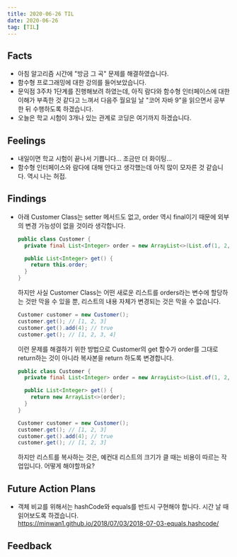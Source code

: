 ```yaml
---
title: 2020-06-26 TIL
date: 2020-06-26
tag: [TIL]
---
```


## Facts

- 아침 알고리즘 시간에 "방금 그 곡" 문제를 해결하였습니다.
- 함수형 프로그래밍에 대한 강의를 들어보았습니다.
- 문익점 3주차 1단계를 진행해보려 하였는데, 아직 람다와 함수형 인터페이스에 대한 이해가 부족한 것 같다고 느껴서 다음주 월요일 날 "코어 자바 9"을 읽으면서 공부한 뒤 수행하도록 하겠습니다.
- 오늘은 학교 시험이 3개나 있는 관계로 코딩은 여기까지 하겠습니다.

## Feelings

- 내일이면 학교 시험이 끝나서 기쁩니다... 조금만 더 화이팅...
- 함수형 인터페이스와 람다에 대해 안다고 생각했는데 아직 많이 모자른 것 같습니다. 역시 나는 허접.

## Findings

- 아래 Customer Class는 setter 메서드도 없고, order 역시 final이기 때문에 외부의 변경 가능성이 없을 것이라 생각합니다.

  ```java
  public class Customer {
    private final List<Integer> order = new ArrayList<>(List.of(1, 2, 3));
  
    public List<Integer> get() {
      return this.order;
    }
  }
  ```

    하지만 사실 Customer Class는 어떤 새로운 리스트를 orders라는 변수에 할당하는 것만 막을 수 있을 뿐, 리스트의 내용 자체가 변경되는 것은 막을 수 없습니다.

  ```java
  Customer customer = new Customer();
  customer.get(); // [1, 2, 3]
  customer.get().add(4); // true
  customer.get(); // [1, 2, 3, 4]
  ```

    이런 문제를 해결하기 위한 방법으로 Customer의 get 함수가 order를 그대로 return하는 것이 아니라 복사본을 return 하도록 변경합니다.

  ```java
  public class Customer {
    private final List<Integer> order = new ArrayList<>(List.of(1, 2, 3));
  
    public List<Integer> get() {
      return new ArrayList<>(order);
    }
  }

  Customer customer = new Customer();
  customer.get(); // [1, 2, 3]
  customer.get().add(4); // true
  customer.get(); // [1, 2, 3]
  ```

    하지만 리스트를 복사하는 것은, 예컨대 리스트의 크기가 클 때는 비용이 따르는 작업입니다. 어떻게 해야할까요?

## Future Action Plans

- 객체 비교를 위해서는 hashCode와 equals를 반드시 구현해야 합니다. 시간 날 때 읽어보도록 하겠습니다.  
https://minwan1.github.io/2018/07/03/2018-07-03-equals,hashcode/

## Feedback
